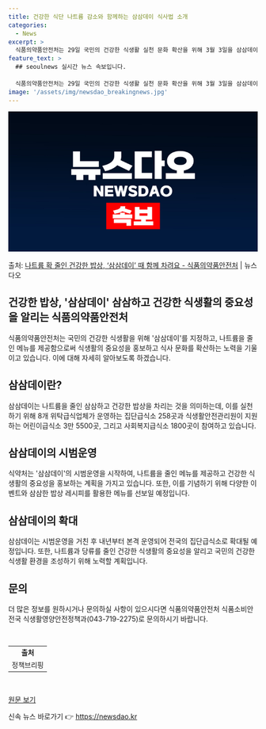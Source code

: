 ```yaml
---
title: 건강한 식단 나트륨 감소와 함께하는 삼삼데이 식사법 소개
categories:
  - News
excerpt: >
  식품의약품안전처는 29일 국민의 건강한 식생활 실천 문화 확산을 위해 3월 3일을 삼삼데이로 지정하고 다음 …
feature_text: >
  ## seoulnews 실시간 뉴스 속보입니다.

  식품의약품안전처는 29일 국민의 건강한 식생활 실천 문화 확산을 위해 3월 3일을 삼삼데이로 지정하고 다음 …
image: '/assets/img/newsdao_breakingnews.jpg'
---
```


![뉴스다오 속보](/assets/img/newsdao_breakingnews.jpg)

<p>출처: <a href="https://newsdao.kr/3260" rel="dofollow">나트륨 확 줄인 건강한 밥상, ‘삼삼데이’ 때 함께 차려요 - 식품의약품안전처</a> | 뉴스다오</p>

<h2>건강한 밥상, '삼삼데이' 삼삼하고 건강한 식생활의 중요성을 알리는 식품의약품안전처</h2>

식품의약품안전처는 국민의 건강한 식생활을 위해 '삼삼데이'를 지정하고, 나트륨을 줄인 메뉴를 제공함으로써 식생활의 중요성을 홍보하고 식사 문화를 확산하는 노력을 기울이고 있습니다. 이에 대해 자세히 알아보도록 하겠습니다.

<h2 data-ke-size="size26">삼삼데이란?</h2>

<p data-ke-size="size16">삼삼데이는 나트륨을 줄인 삼삼하고 건강한 밥상을 차리는 것을 의미하는데, 이를 실천하기 위해 8개 위탁급식업체가 운영하는 집단급식소 258곳과 식생활안전관리원이 지원하는 어린이급식소 3만 5500곳, 그리고 사회복지급식소 1800곳이 참여하고 있습니다.</p>

<h2 data-ke-size="size26">삼삼데이의 시범운영</h2>

<p data-ke-size="size16">식약처는 '삼삼데이'의 시범운영을 시작하여, 나트륨을 줄인 메뉴를 제공하고 건강한 식생활의 중요성을 홍보하는 계획을 가지고 있습니다. 또한, 이를 기념하기 위해 다양한 이벤트와 삼삼한 밥상 레시피를 활용한 메뉴를 선보일 예정입니다.</p>

<h2 data-ke-size="size26">삼삼데이의 확대</h2>

<p data-ke-size="size16">삼삼데이는 시범운영을 거친 후 내년부터 본격 운영되어 전국의 집단급식소로 확대될 예정입니다. 또한, 나트륨과 당류를 줄인 건강한 식생활의 중요성을 알리고 국민의 건강한 식생활 환경을 조성하기 위해 노력할 계획입니다.</p>

<h2 data-ke-size="size26">문의</h2>

<p data-ke-size="size16">더 많은 정보를 원하시거나 문의하실 사항이 있으시다면 식품의약품안전처 식품소비안전국 식생활영양안전정책과(043-719-2275)로 문의하시기 바랍니다.</p>

<p data-ke-size="size16">&nbsp;</p>

<table>
<tbody>
<tr>
<td style="text-align: center; height: 17px;"><b>출처</b></td>
</tr>
<tr>
<td style="text-align: center; height: 17px;">정책브리핑 </td>
</tr>
</tbody>
</table>
<p data-ke-size="size16">&nbsp;</p>

<p data-ke-size="size16"><a href="https://newsdao.kr/3260">원문 보기</a></p>
 

신속 뉴스 바로가기 👉 <a href="https://newsdao.kr" rel="dofollow">https://newsdao.kr</a>


